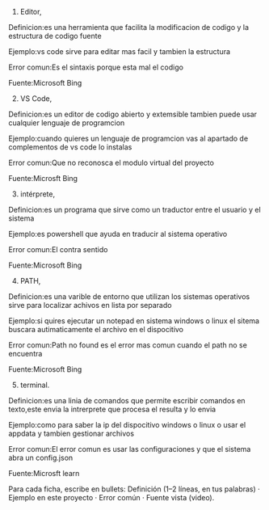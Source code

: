 1. Editor, 

Definicion:es una herramienta que facilita la modificacion de codigo y la estructura de codigo fuente

Ejemplo:vs code sirve para editar mas facil y tambien la estructura

Error comun:Es el sintaxis porque esta mal el codigo

Fuente:Microsoft Bing

2. VS Code,

Definicion:es un editor de codigo abierto y extemsible tambien puede usar cualquier lenguaje de programcion

Ejemplo:cuando quieres un lenguaje de programcion vas al apartado de complementos de vs code lo instalas

Error comun:Que no reconosca el modulo virtual del proyecto

Fuente:Microsft Bing


3. intérprete, 

Definicion:es un programa que sirve como un traductor entre el usuario y el sistema

Ejemplo:es powershell que ayuda en traducir al sistema operativo

Error comun:El contra sentido

Fuente:Microsoft Bing

4. PATH, 

Definicion:es una varible de entorno que utilizan los sistemas operativos sirve para localizar achivos en lista por separado

Ejemplo:si quires ejecutar un notepad en sistema windows o linux el sitema buscara autimaticamente el archivo en el dispocitivo

Error comun:Path no found es el error mas comun cuando el path no se encuentra

Fuente:Microsoft Bing

5. terminal. 

Definicion:es una linia de comandos que permite escribir comandos en texto,este envia la intrerprete que procesa el resulta y lo envia

Ejemplo:como para saber la ip del dispocitivo windows o linux o usar el appdata y tambien gestionar archivos

Error comun:El error comun es usar las configuraciones y que el sistema abra un config.json

Fuente:Microsft learn



Para cada ficha, escribe en bullets: Definición (1–2 líneas, en tus palabras) · Ejemplo en este proyecto · Error común · Fuente vista (video).